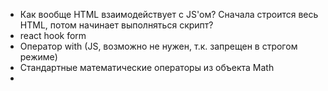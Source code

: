* Как вообще HTML взаимодействует с JS'ом? Сначала строится весь HTML, потом начинает выполняться скрипт?
* react hook form
* Оператор with (JS, возможно не нужен, т.к. запрещен в строгом режиме)
* Стандартные математические операторы из объекта Math
* 

